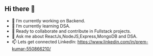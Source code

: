 ## Hi there 👋

- 🔭 I’m currently working on Backend.
- 🌱 I’m currently learning DSA.
- 👯 Ready to collaborate and contribute in Fullstack projects.
- 💬 Ask me about ReactJs,NodeJS,Express,MongoDB and DSA.
- 📫 Lets get connected Linkedln: https://www.linkedin.com/in/prem-kumar-550866210/

